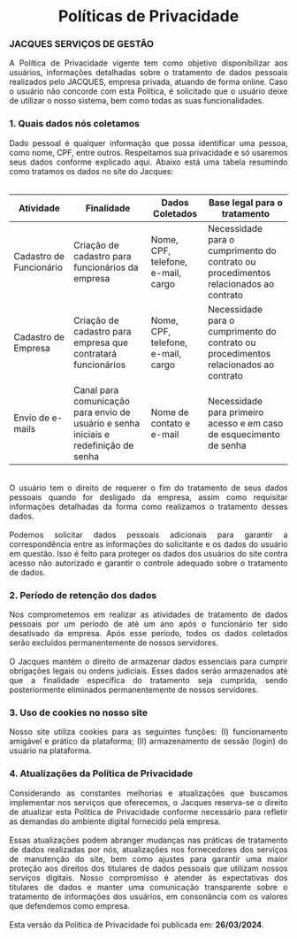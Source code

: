 <div align="center"> 
<h1>Políticas de Privacidade 
</div>

### JACQUES SERVIÇOS DE GESTÃO

<div align="justify"> A Política de Privacidade vigente tem como objetivo disponibilizar aos usuários, informações detalhadas sobre o tratamento de dados pessoais realizados pelo JACQUES, empresa privada, atuando de forma online. Caso o usuário não concorde com esta Política, é solicitado que o usuário deixe de utilizar o nosso sistema, bem como todas as suas funcionalidades. </div>

### 1. Quais dados nós coletamos

<div align="justify"> Dado pessoal é qualquer informação que possa identificar uma pessoa, como nome, CPF, entre outros. Respeitamos sua privacidade e só usaremos seus dados conforme explicado aqui. Abaixo está uma tabela resumindo como tratamos os dados no site do Jacques: </div>
<br>

| Atividade | Finalidade | Dados Coletados | Base legal para o tratamento |
|--|--|--|--|
| Cadastro de Funcionário | Criação de cadastro para funcionários da empresa | Nome, CPF, telefone, e-mail, cargo | Necessidade para o cumprimento do contrato ou procedimentos relacionados ao contrato |
|Cadastro de Empresa|Criação de cadastro para empresa que contratará funcionários|Nome, CPF, telefone, e-mail, cargo|Necessidade para o cumprimento do contrato ou procedimentos relacionados ao contrato|
| Envio de e-mails|Canal para comunicação para envio de usuário e senha iniciais e redefinição de senha|Nome de contato e e-mail|Necessidade para primeiro acesso e em caso de esquecimento de senha|
<br>
<div align="justify"> O usuário tem o direito de requerer o fim do tratamento de seus dados pessoais quando for desligado da empresa, assim como requisitar informações detalhadas da forma como realizamos o tratamento desses dados.  </div>
<br>
<div align="justify"> Podemos solicitar dados pessoais adicionais para garantir a correspondência entre as informações do solicitante e os dados do usuário em questão. Isso é feito para proteger os dados dos usuários do site contra acesso não autorizado e garantir o controle adequado sobre o tratamento de dados. </div>

### 2. Período de retenção dos dados

<div align="justify"> Nos comprometemos em realizar as atividades de tratamento de dados pessoais por um período de até um ano após o funcionário ter sido desativado da empresa. Após esse período, todos os dados coletados serão excluídos permanentemente de nossos servidores.  </div>
<br>
<div align="justify"> O Jacques mantém o direito de armazenar dados essenciais para cumprir obrigações legais ou ordens judiciais. Esses dados serão armazenados até que a finalidade específica do tratamento seja cumprida, sendo posteriormente eliminados permanentemente de nossos servidores. </div>

### 3. Uso de cookies no nosso site

<div align="justify"> Nosso site utiliza cookies para as seguintes funções: (I) funcionamento amigável e prático da plataforma; (II) armazenamento de sessão (login) do usuário na plataforma. </div>

### 4. Atualizações da Política de Privacidade

<div align="justify"> Considerando as constantes melhorias e atualizações que buscamos implementar nos serviços que oferecemos, o Jacques reserva-se o direito de atualizar esta Política de Privacidade conforme necessário para refletir as demandas do ambiente digital fornecido pela empresa. </div>
<br>
<div align="justify"> Essas atualizações podem abranger mudanças nas práticas de tratamento de dados realizadas por nós, atualizações nos fornecedores dos serviços de manutenção do site, bem como ajustes para garantir uma maior proteção aos direitos dos titulares de dados pessoais que utilizam nossos serviços digitais. Nosso compromisso é atender às expectativas dos titulares de dados e manter uma comunicação transparente sobre o tratamento de informações dos usuários, em consonância com os valores que defendemos como empresa. </div>

<br>
Esta versão da Política de Privacidade foi publicada em: <strong>26/03/2024</strong>.

